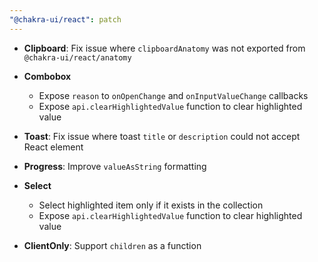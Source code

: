 ```yaml
---
"@chakra-ui/react": patch
---
```


- **Clipboard**: Fix issue where `clipboardAnatomy` was not exported from
  `@chakra-ui/react/anatomy`

- **Combobox**
  - Expose `reason` to `onOpenChange` and `onInputValueChange` callbacks
  - Expose `api.clearHighlightedValue` function to clear highlighted value

- **Toast**: Fix issue where toast `title` or `description` could not accept
  React element

- **Progress**: Improve `valueAsString` formatting

- **Select**
  - Select highlighted item only if it exists in the collection
  - Expose `api.clearHighlightedValue` function to clear highlighted value

- **ClientOnly**: Support `children` as a function
